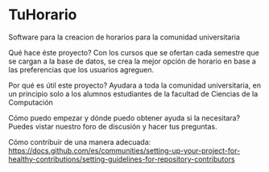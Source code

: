 # TuHorario
Software para la creacion de horarios para la comunidad universitaria

Qué hace éste proyecto?
Con los cursos que se ofertan cada semestre que se cargan a la base de datos, se crea la mejor opción de horario en base a las preferencias que los usuarios agreguen.

Por qué es útil este proyecto?
Ayudara a toda la comunidad universitaria, en un principio solo a los alumnos estudiantes de la facultad de Ciencias de la Computación 

Cómo puedo empezar y dónde puedo obtener ayuda si la necesitara?
Puedes vistar nuestro foro de discusión y hacer tus preguntas.

Cómo contribuir de una manera adecuada:
https://docs.github.com/es/communities/setting-up-your-project-for-healthy-contributions/setting-guidelines-for-repository-contributors
